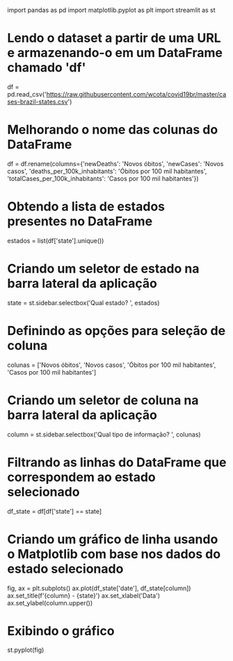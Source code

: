 import pandas as pd
import matplotlib.pyplot as plt
import streamlit as st

# Lendo o dataset a partir de uma URL e armazenando-o em um DataFrame chamado 'df'
df = pd.read_csv('https://raw.githubusercontent.com/wcota/covid19br/master/cases-brazil-states.csv')

# Melhorando o nome das colunas do DataFrame
df = df.rename(columns={'newDeaths': 'Novos óbitos',
                        'newCases': 'Novos casos',
                        'deaths_per_100k_inhabitants': 'Óbitos por 100 mil habitantes',
                        'totalCases_per_100k_inhabitants': 'Casos por 100 mil habitantes'})

# Obtendo a lista de estados presentes no DataFrame
estados = list(df['state'].unique())

# Criando um seletor de estado na barra lateral da aplicação
state = st.sidebar.selectbox('Qual estado? ', estados)


# Definindo as opções para seleção de coluna
colunas = ['Novos óbitos', 'Novos casos', 'Óbitos por 100 mil habitantes', 'Casos por 100 mil habitantes']

# Criando um seletor de coluna na barra lateral da aplicação
column = st.sidebar.selectbox('Qual tipo de informação? ', colunas)

# Filtrando as linhas do DataFrame que correspondem ao estado selecionado
df_state = df[df['state'] == state]

# Criando um gráfico de linha usando o Matplotlib com base nos dados do estado selecionado
fig, ax = plt.subplots()
ax.plot(df_state['date'], df_state[column])
ax.set_title(f'{column} - {state}')
ax.set_xlabel('Data')
ax.set_ylabel(column.upper())

# Exibindo o gráfico
st.pyplot(fig)
